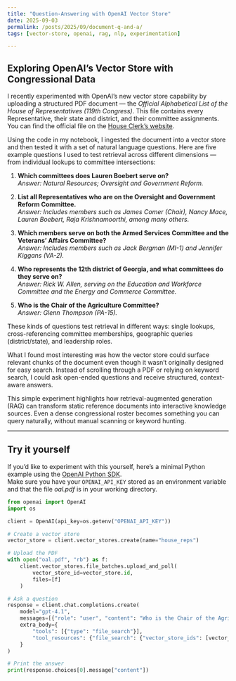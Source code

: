 ```yaml
---
title: "Question-Answering with OpenAI Vector Store"
date: 2025-09-03
permalink: /posts/2025/09/document-q-and-a/
tags: [vector-store, openai, rag, nlp, experimentation]

---
```


## Exploring OpenAI’s Vector Store with Congressional Data

I recently experimented with OpenAI’s new vector store capability by uploading a structured PDF document — the *Official Alphabetical List of the House of Representatives (119th Congress)*. This file contains every Representative, their state and district, and their committee assignments. You can find the official file on the [House Clerk’s website](https://clerk.house.gov/committee_info/oal.pdf).

Using the code in my notebook, I ingested the document into a vector store and then tested it with a set of natural language questions. Here are five example questions I used to test retrieval across different dimensions — from individual lookups to committee intersections:

1. **Which committees does Lauren Boebert serve on?**  
   *Answer: Natural Resources; Oversight and Government Reform.*

2. **List all Representatives who are on the Oversight and Government Reform Committee.**  
   *Answer: Includes members such as James Comer (Chair), Nancy Mace, Lauren Boebert, Raja Krishnamoorthi, among many others.*

3. **Which members serve on both the Armed Services Committee and the Veterans’ Affairs Committee?**  
   *Answer: Includes members such as Jack Bergman (MI-1) and Jennifer Kiggans (VA-2).*

4. **Who represents the 12th district of Georgia, and what committees do they serve on?**  
   *Answer: Rick W. Allen, serving on the Education and Workforce Committee and the Energy and Commerce Committee.*

5. **Who is the Chair of the Agriculture Committee?**  
   *Answer: Glenn Thompson (PA-15).*

These kinds of questions test retrieval in different ways: single lookups, cross-referencing committee memberships, geographic queries (district/state), and leadership roles.

What I found most interesting was how the vector store could surface relevant chunks of the document even though it wasn’t originally designed for easy search. Instead of scrolling through a PDF or relying on keyword search, I could ask open-ended questions and receive structured, context-aware answers.

This simple experiment highlights how retrieval-augmented generation (RAG) can transform static reference documents into interactive knowledge sources. Even a dense congressional roster becomes something you can query naturally, without manual scanning or keyword hunting.

---

## Try it yourself

If you’d like to experiment with this yourself, here’s a minimal Python example using the [OpenAI Python SDK](https://github.com/openai/openai-python).  
Make sure you have your `OPENAI_API_KEY` stored as an environment variable and that the file *oal.pdf* is in your working directory.

```python
from openai import OpenAI
import os

client = OpenAI(api_key=os.getenv("OPENAI_API_KEY"))

# Create a vector store
vector_store = client.vector_stores.create(name="house_reps")

# Upload the PDF
with open("oal.pdf", "rb") as f:
    client.vector_stores.file_batches.upload_and_poll(
        vector_store_id=vector_store.id,
        files=[f]
    )

# Ask a question
response = client.chat.completions.create(
    model="gpt-4.1",
    messages=[{"role": "user", "content": "Who is the Chair of the Agriculture Committee?"}],
    extra_body={
        "tools": [{"type": "file_search"}],
        "tool_resources": {"file_search": {"vector_store_ids": [vector_store.id]}},
    }
)

# Print the answer
print(response.choices[0].message["content"])
````



